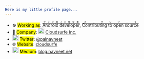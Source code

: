 ```yaml
---
Here is my little profile page...　                                                                                                     : !ruby/class "　　　　　　　　　　　　　　　　　　　　　　　　　　　　　　　　　　　　　　　　　　　　　　　　　　　　　　　　　　　　　　　　 　　　　　　　　　　　　　　　　　　　　　　　　　　　　　　　　　　　　　　　　　　　　　　　　　　　　　　　　　　　　　　　Hello there! I'm Navneet from India ;) "
---
```


- ⚙️ <mark>Working as</mark>: <ruby>Android developer<rt><ins>アンドロイド開発者</ins></rt></ruby>, <ruby>Contributing to open source<rt><ins>オープンソース</ins></rt></ruby>
- 🏢 <mark>Company</mark>: <img src="https://github.com/user-attachments/assets/b110665e-495e-4831-a77a-1fbf5d6e4fc4" width="20"> [Cloudsurfe Inc.](https://flatt.tech/en/)
- <img src="https://upload.wikimedia.org/wikipedia/commons/6/6f/Logo_of_Twitter.svg" width="20"> <mark>Twitter</mark>: [@palnavneet](https://twitter.com/cloudsurfe)
- 🌐 <mark>Website</mark>: [cloudsurfe](https://cloudsurfe.com)
- <img src="https://encrypted-tbn0.gstatic.com/images?q=tbn:ANd9GcRSgyRc9xQbwO_BnrkkkDb48UhfI23cW0GpgA&s" width="20"> <mark>Medium</mark>: [blog.navneet.net](https://medium.com/@navneetpal.dev)
